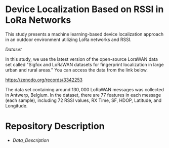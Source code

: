 # Device Localization Based on RSSI in LoRa Networks
This study presents a machine learning-based device localization approach in an outdoor environment utilizing LoRa networks and RSSI.

*Dataset*

In this study, we use the latest version of the open-source LoraWAN data set called "Sigfox and LoRaWAN datasets for fingerprint localization in large urban and rural areas."
You can access the data from the link below.

https://zenodo.org/records/3342253

The data set containing around $130,000$ LoRaWAN messages was collected in Antwerp, Belgium. In the dataset, there are 77 features in each message (each sample), including $72$ RSSI values, RX Time, SF, HDOP, Latitude, and Longitude.

# Repository Description
* *Data_Description*
